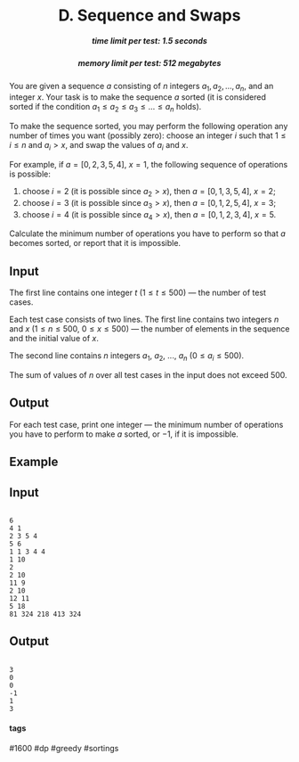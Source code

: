 <h1 style='text-align: center;'> D. Sequence and Swaps</h1>

<h5 style='text-align: center;'>time limit per test: 1.5 seconds</h5>
<h5 style='text-align: center;'>memory limit per test: 512 megabytes</h5>

You are given a sequence $a$ consisting of $n$ integers $a_1, a_2, \dots, a_n$, and an integer $x$. Your task is to make the sequence $a$ sorted (it is considered sorted if the condition $a_1 \le a_2 \le a_3 \le \dots \le a_n$ holds).

To make the sequence sorted, you may perform the following operation any number of times you want (possibly zero): choose an integer $i$ such that $1 \le i \le n$ and $a_i > x$, and swap the values of $a_i$ and $x$.

For example, if $a = [0, 2, 3, 5, 4]$, $x = 1$, the following sequence of operations is possible:

1. choose $i = 2$ (it is possible since $a_2 > x$), then $a = [0, 1, 3, 5, 4]$, $x = 2$;
2. choose $i = 3$ (it is possible since $a_3 > x$), then $a = [0, 1, 2, 5, 4]$, $x = 3$;
3. choose $i = 4$ (it is possible since $a_4 > x$), then $a = [0, 1, 2, 3, 4]$, $x = 5$.

Calculate the minimum number of operations you have to perform so that $a$ becomes sorted, or report that it is impossible.

## Input

The first line contains one integer $t$ ($1 \le t \le 500$) — the number of test cases.

Each test case consists of two lines. The first line contains two integers $n$ and $x$ ($1 \le n \le 500$, $0 \le x \le 500$) — the number of elements in the sequence and the initial value of $x$.

The second line contains $n$ integers $a_1$, $a_2$, ..., $a_n$ ($0 \le a_i \le 500$).

The sum of values of $n$ over all test cases in the input does not exceed $500$.

## Output

For each test case, print one integer — the minimum number of operations you have to perform to make $a$ sorted, or $-1$, if it is impossible.

## Example

## Input


```

6
4 1
2 3 5 4
5 6
1 1 3 4 4
1 10
2
2 10
11 9
2 10
12 11
5 18
81 324 218 413 324

```
## Output


```

3
0
0
-1
1
3

```


#### tags 

#1600 #dp #greedy #sortings 